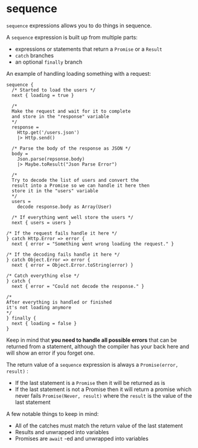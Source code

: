 # sequence

`sequence` expressions allows you to do things in sequence.

A `sequence` expression is built up from multiple parts:

* expressions or statements that return a `Promise` or a `Result`
* `catch` branches
* an optional `finally` branch

An example of handling loading something with a request:

```text
sequence {
  /* Started to load the users */
  next { loading = true }

  /*
  Make the request and wait for it to complete
  and store in the "response" variable
  */
  response = 
    Http.get('/users.json')
    |> Http.send()

  /* Parse the body of the response as JSON */
  body = 
    Json.parse(repsonse.body)
    |> Maybe.toResult("Json Parse Error")

  /*
  Try to decode the list of users and convert the
  result into a Promise so we can handle it here then
  store it in the "users" variable
  */
  users =
    decode response.body as Array(User)

  /* If everything went well store the users */
  next { users = users }

/* If the request fails handle it here */
} catch Http.Error => error {
  next { error = "Something went wrong loading the request." }

/* If the decoding fails handle it here */
} catch Object.Error => error {
  next { error = Object.Error.toString(error) }

/* Catch everything else */
} catch {
  next { error = "Could not decode the response." }

/*
After everything is handled or finished
it's not loading anymore
*/
} finally {
  next { loading = false }
}
```

Keep in mind that **you need to handle all possible errors** that can be returned from a statement, although the compiler has your back here and will show an error if you forget one.

The return value of a `sequence` expression is always a `Promise(error, result)` :

* If the last statement is a `Promise` then it will be returned as is
* If the last statement is not a Promise then it will return a promise which never fails `Promise(Never, result)` where the `result` is the value of the last statement

A few notable things to keep in mind:

* All of the catches must match the return value of the last statement
* Results and unwrapped into variables
* Promises are `await` -ed and unwrapped into variables



